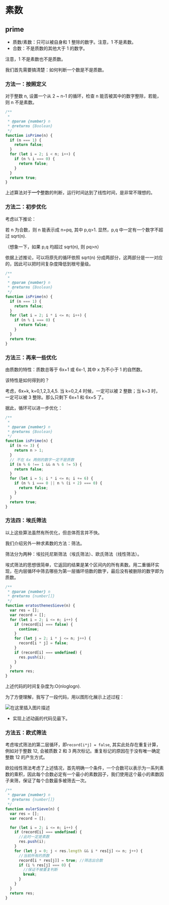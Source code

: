 # 素数

## prime

- 质数/素数：只可以被自身和 1 整除的数字。注意，1 不是素数。
- 合数：不是质数的其他大于 1 的数字。

注意，1 不是素数也不是质数。

我们首先需要搞清楚：如何判断一个数是不是质数。

### 方法一：按照定义

对于整数 n, 设置一个从 2 ~ n-1 的循环，检查 n 能否被其中的数字整除，若能，则 n 不是素数。

```js
/**
 *
 * @param {number} n
 * @returns {Boolean}
 */
function isPrime(n) {
  if (n === 1) {
    return false;
  }
  for (let i = 2; i < n; i++) {
    if (n % i === 0) {
      return false;
    }
  }
  return true;
}
```

上述算法对于**一个**整数的判断，运行时间达到了线性时间，是非常不理想的。

### 方法二：初步优化

考虑以下推论：

若 n 为合数，则 n 能表示成 n=pq, 其中 p,q>1. 显然，p,q 中一定有一个数字不超过 sqrt(n).

（想象一下，如果 p,q 均超过 sqrt(n), 则 pq>n）

依据上述推论，可以将原先的循环依照 sqrt(n) 分成两部分，这两部分是一一对应的，因此可以把时间复杂度降低到根号量级。

```js
/**
 *
 * @param {number} n
 * @returns {Boolean}
 */
function isPrime(n) {
  if (n === 1) {
    return false;
  }
  for (let i = 2; i * i <= n; i++) {
    if (n % i === 0) {
      return false;
    }
  }
  return true;
}
```

### 方法三：再来一些优化

由质数的特性：质数总等于 6x+1 或 6x-1, 其中 x 为不小于 1 的自然数。

该特性是如何得到的？

考虑，6x+k, k=0,1,2,3,4,5. 当 k=0,2,4 时候，一定可以被 2 整数；当 k=3 时，一定可以被 3 整除。那么只剩下 6x+1 和 6x+5 了。

据此，循环可以进一步优化：

```js
/**
 *
 * @param {number} n
 * @returns {Boolean}
 */
function isPrime(n) {
  if (n <= 3) {
    return n > 1;
  }
  // 不在 6x 两侧的数字一定不是质数
  if (n % 6 !== 1 && n % 6 != 5) {
    return false;
  }
  for (let i = 5; i * i <= n; i += 6) {
    if (n % i === 0 || n % (i + 2) === 0) {
      return false;
    }
  }
  return true;
}
```

### 方法四：埃氏筛法

以上这些算法虽然有所优化，但总体而言并不快。

我们介绍另外一种求素数的方法：筛法。

筛法分为两种：埃拉托尼斯筛法（埃氏筛法）、欧氏筛法（线性筛法）。

埃式筛法的思想很简单，它返回的结果是某个区间内的所有素数。用二重循环实现，在内层循环中筛去哪些为第一层循环倍数的数字，最后没有被删除的数字即为质数。

```js
/**
 * @param {number} n
 * @returns {number[]}
 */
function eratosthenesSieve(n) {
  var res = [];
  var record = [];
  for (let i = 2; i <= n; i++) {
    if (record[i] === false) {
      continue;
    }
    for (let j = 2; i * j <= n; j++) {
      record[i * j] = false;
    }
    if (record[i] === undefined) {
      res.push(i);
    }
  }
  return res;
}
```

上述代码的时间复杂度为:O(nloglogn).

为了方便理解，我写了一段代码，用以图形化展示上述过程：

![在这里插入图片描述](https://img-blog.csdnimg.cn/20200420151652948.gif)

- 实现上述动画的代码见最下。

### 方法五：欧式筛法

考虑埃式筛法的第二层循环，即`record[i*j] = false`, 其实此处存在重复计算，例如对于整数 12, 会被质数 2 和 3 两次标记。重复标记的原因在于没有唯一确定整数 12 的产生方式。

欧拉线性筛法考虑了上述情况，首先明确一个条件，一个合数可以表示为一系列素数的乘积，因此每个合数必定有一个最小的素数因子，我们使用这个最小的素数因子来筛，保证了每个合数最多被筛去一次。

```js
/**
 * @param {number} n
 * @returns {number[]}
 */
function eulerSieve(n) {
  var res = [];
  var record = [];

  for (let i = 2; i <= n; i++) {
    if (record[i] === undefined) {
      //此时一定是素数
      res.push(i);
    }
    for (let j = 0; j < res.length && i * res[j] <= n; j++) {
      //当前所有的质数
      record[i * res[j]] = true; //筛选出合数
      if (i % res[j] === 0) {
        //保证不被重复判断
        break;
      }
    }
  }
  return res;
}
```
